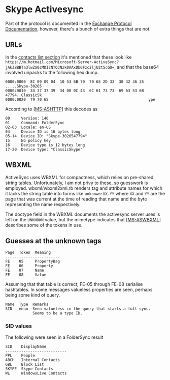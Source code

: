 # Skype Activesync
Part of the protocol is documented in the [Exchange Protocol Documentation](http://msdn.microsoft.com/en-us/library/cc425499%28EXCHG.80%29.aspx), however, there's a bunch of extra things that are not.

## URLs
In the [contacts list section](skypenotes.md#contacts-list) it's mentioned that these look like `https://m.hotmail.com/Microsoft-Server-ActiveSync?jAkJBBBTa3lwZS0zMDI2NTQ3Nzk0AAxDbGFzc2ljU2t5cGU=`, and that the base64 involved unpacks to the following hex dump.
```
0000:0000  8C 09 09 04  10 53 6B 79  70 65 2D 33  30 32 36 35  .....Skype-30265
0000:0010  34 37 37 39  34 00 0C 43  6C 61 73 73  69 63 53 6B  47794..ClassicSk
0000:0020  79 70 65                                            ype             
```

According to [\[MS-ASHTTP\]](http://msdn.microsoft.com/en-us/library/ee160227%28v=exchg.80%29.aspx) this decodes as
```
00     Version: 140
01     Command: FolderSync
02-03  Locale: en-US
04     Device ID is 16 bytes long
05-14  Device ID: "Skype-3026547794"
15     No policy key
16     Device type is 12 bytes long
17-20  Device type: "ClassicSkype"
```

## WBXML
ActiveSync uses WBXML for compactness, which relies on pre-shared string tables. Unfortunately, I am not privy to these, so guesswork is employed. wbxml/wbxml2xml.rb renders tag and attribute names for which it lacks the string table into forms like `unknown:XX-YY` where `XX` and `YY` are the page that was current at the time of reading that name and the byte representing the name respectively.

The doctype field in the WBXML documents the activesync server uses is left on the `UNKNOWN` value, but the mimetype indicates that [\[MS-ASWBXML\]](http://msdn.microsoft.com/en-us/library/dd299442\(v=exchg.80\).aspx) describes some of the tokens in use.

## Guesses at the unknown tags
```
Page  Token  Meaning
------------------------
FE    05     PropertyBag
FE    06     Property
FE    07     Name
FE    08     Value
```

Assuming that that table is correct, FE-05 through FE-08 serialise hashtables. In some messages valueless properties are seen, perhaps being some kind of query.

```
Name  Type  Remarks
SID   enum  Seen valueless in the query that starts a full sync.
            Seems to be a type ID.
```

### SID values
The following were seen in a FolderSync result
```
SID    DisplayName
---------------------------
PPL    People
ABCH   Internal Contacts
GBL    Block List
SKYPE  Skype Contacts
WL     WindowsLive Contacts
```